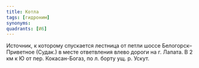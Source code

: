 ```yaml
---
title: Котла
tags: [гидроним]
synonyms:
quadrants: [И6]
---
```


Источник, к которому спускается лестница от петли шоссе Белогорск–Приветное
(Судак.) в месте ответвления влево дороги на г. Лапата. В 2 км к Ю от пер.
Кокасан-Богаз, по л. борту ущ. р. Ускут.

